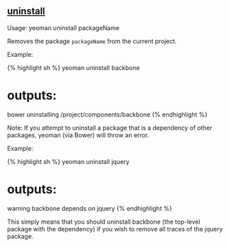 
## <a href="#uninstall" name="uninstall">uninstall</a>

Usage: yeoman uninstall packageName

Removes the package `packageName` from the current project.

Example:

{% highlight sh %}
yeoman uninstall backbone

# outputs:

bower uninstalling /project/components/backbone
{% endhighlight %}

Note: If you attempt to uninstall a package that is a dependency of other packages, yeoman (via Bower)
will throw an error.

Example:

{% highlight sh %}
yeoman uninstall jquery

# outputs:
warning backbone depends on jquery
{% endhighlight %}

This simply means that you should uninstall backbone (the top-level package with the dependency) if you wish to remove all traces of the jquery package.
